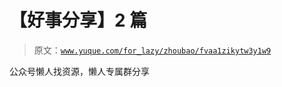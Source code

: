 # 【好事分享】2 篇

> 原文：[`www.yuque.com/for_lazy/zhoubao/fvaa1zikytw3y1w9`](https://www.yuque.com/for_lazy/zhoubao/fvaa1zikytw3y1w9)

公众号懒人找资源，懒人专属群分享
